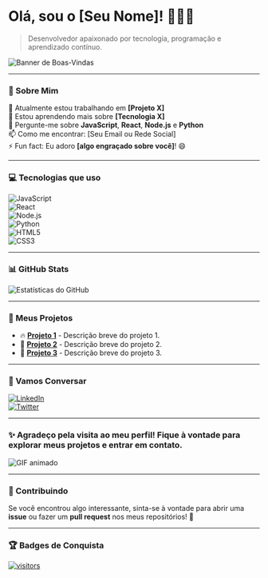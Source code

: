 # Olá, sou o [Seu Nome]! 👋👨‍💻

> Desenvolvedor apaixonado por tecnologia, programação e aprendizado contínuo.

![Banner de Boas-Vindas](https://yourgiflink.com) <!-- Exemplo de um GIF de boas-vindas, substitua pelo link do seu próprio GIF -->

---

### 🚀 Sobre Mim

🔭 Atualmente estou trabalhando em **[Projeto X]**  
🌱 Estou aprendendo mais sobre **[Tecnologia X]**  
💬 Pergunte-me sobre **JavaScript**, **React**, **Node.js** e **Python**  
📫 Como me encontrar: [Seu Email ou Rede Social]  
⚡ Fun fact: Eu adoro **[algo engraçado sobre você]**! 😄

---

### 💻 Tecnologias que uso

![JavaScript](https://img.shields.io/badge/JavaScript-%23F7DF1E?style=for-the-badge&logo=javascript&logoColor=white)  
![React](https://img.shields.io/badge/React-%2320232a?style=for-the-badge&logo=react&logoColor=%2361DAFB)  
![Node.js](https://img.shields.io/badge/Node.js-%23339933?style=for-the-badge&logo=node.js&logoColor=white)  
![Python](https://img.shields.io/badge/Python-%233776AB?style=for-the-badge&logo=python&logoColor=white)  
![HTML5](https://img.shields.io/badge/HTML5-%23E34F26?style=for-the-badge&logo=html5&logoColor=white)  
![CSS3](https://img.shields.io/badge/CSS3-%231572B6?style=for-the-badge&logo=css3&logoColor=white)

---

### 📊 GitHub Stats

![Estatísticas do GitHub](https://github-readme-stats.vercel.app/api?username=seu-usuario&show_icons=true&count_private=true&hide_title=true&hide=prs&hide_border=true&theme=radical) <!-- Aqui você coloca o link do seu próprio gráfico de estatísticas do GitHub -->

---

### 🎯 Meus Projetos

- 🔥 [**Projeto 1**](link_para_o_projeto) - Descrição breve do projeto 1.
- 🌱 [**Projeto 2**](link_para_o_projeto) - Descrição breve do projeto 2.
- 🚀 [**Projeto 3**](link_para_o_projeto) - Descrição breve do projeto 3.

---

### 💬 Vamos Conversar

[![LinkedIn](https://img.shields.io/badge/LinkedIn-%230077B5?style=for-the-badge&logo=linkedin&logoColor=white)](https://www.linkedin.com/in/seu-usuario)  
[![Twitter](https://img.shields.io/badge/Twitter-%231DA1F2?style=for-the-badge&logo=twitter&logoColor=white)](https://twitter.com/seu-usuario)

---

### ✨ Agradeço pela visita ao meu perfil! Fique à vontade para explorar meus projetos e entrar em contato.

![GIF animado](https://yourgiflink.com) <!-- Outro GIF para deixar o README ainda mais interativo -->

---

### 🌟 Contribuindo

Se você encontrou algo interessante, sinta-se à vontade para abrir uma **issue** ou fazer um **pull request** nos meus repositórios! :rocket:

---

### 🏆 Badges de Conquista

[![visitors](https://visitor-badge.glitch.me/badge?page_id=seu-usuario.perfil)](https://github.com/seu-usuario) <!-- Exibe um contador de visitas -->
